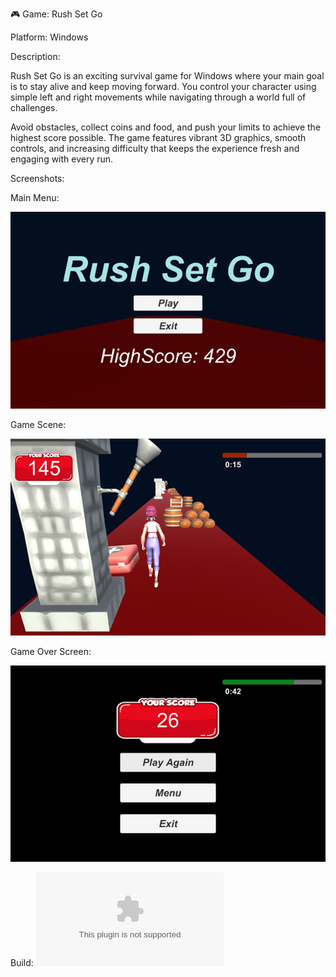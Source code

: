 🎮 Game: Rush Set Go

Platform: Windows

Description:

Rush Set Go is an exciting survival game for Windows where your main goal is to stay alive and keep moving forward. You control your character using simple left and right movements while navigating through a world full of challenges.

Avoid obstacles, collect coins and food, and push your limits to achieve the highest score possible. The game features vibrant 3D graphics, smooth controls, and increasing difficulty that keeps the experience fresh and engaging with every run.

Screenshots:

Main Menu:

![Main Menu](Assets/Images/RushSetGo_MainMenu.png)

Game Scene:

![Game Scene](Assets/Images/RushSetGo_GameScene.png)

Game Over Screen:

![Game Over Screen](Assets/Images/RushSetGo_GameOver.png)

Build: 
![Win_Build](Assets/Build/RushSetGo_Windows.zip)